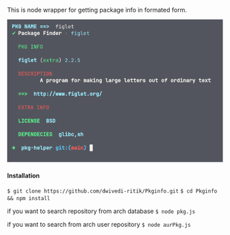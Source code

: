 This is node wrapper for getting package info in formated form.

![Alt text](img/ss0.png?raw=true "Title")

#### Installation

`$ git clone https://github.com/dwivedi-ritik/Pkginfo.git`
`$ cd Pkginfo && npm install`

if you want to search repository from arch database
`$ node pkg.js`

if you want to search from arch user repository
`$ node aurPkg.js`
